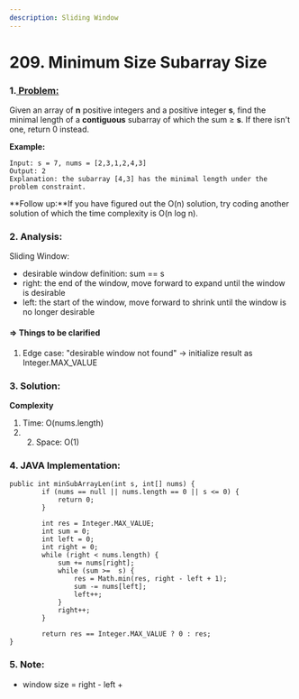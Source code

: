 ```yaml
---
description: Sliding Window
---
```


# 209. Minimum Size Subarray Size

### 1.[ Problem:](https://leetcode.com/problems/minimum-size-subarray-sum/description/) 

Given an array of **n** positive integers and a positive integer **s**, find the minimal length of a **contiguous** subarray of which the sum ≥ **s**. If there isn't one, return 0 instead.

**Example:** 

```text
Input: s = 7, nums = [2,3,1,2,4,3]
Output: 2
Explanation: the subarray [4,3] has the minimal length under the problem constraint.
```

**Follow up:**If you have figured out the O\(n\) solution, try coding another solution of which the time complexity is O\(n log n\).

### **2. Analysis:** 

Sliding Window: 

* desirable window definition: sum == s
* right: the end of the window, move forward to expand until the window is desirable
* left: the start of the window, move forward to shrink until the window is no longer desirable

#### **=&gt; Things to be clarified**

1. Edge case: "desirable window not found" -&gt; initialize result as Integer.MAX\_VALUE

### 3. Solution:

**Complexity**

1. Time: O\(nums.length\) 
2. 2. Space: O\(1\)

### 4. JAVA Implementation:

```text
public int minSubArrayLen(int s, int[] nums) {
        if (nums == null || nums.length == 0 || s <= 0) {
            return 0;
        }
        
        int res = Integer.MAX_VALUE;
        int sum = 0;
        int left = 0;
        int right = 0;
        while (right < nums.length) {
            sum += nums[right];
            while (sum >=  s) {
                res = Math.min(res, right - left + 1);
                sum -= nums[left];
                left++;
            } 
            right++;
        }
        
        return res == Integer.MAX_VALUE ? 0 : res;
}
```

### 5. Note:

* window size = right - left + 

